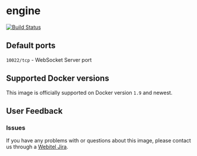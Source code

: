 # engine

[![Build Status](https://dev.webitel.com/buildStatus/icon?job=build_engine)](https://dev.webitel.com/job/build_engine)

## Default ports

`10022/tcp` - WebSocket Server port

## Supported Docker versions

This image is officially supported on Docker version `1.9` and newest.

## User Feedback

### Issues
If you have any problems with or questions about this image, please contact us through a [Webitel Jira](https://my.webitel.com/servicedesk/customer/portal/1/create/22).